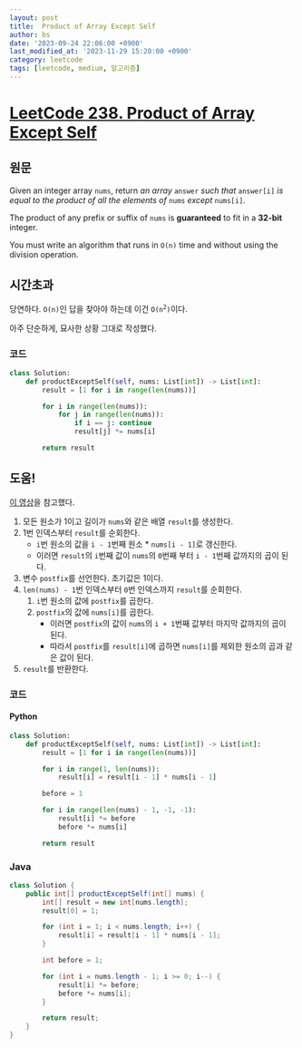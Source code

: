 ```yaml
---
layout: post
title:  Product of Array Except Self
author: bs
date: '2023-09-24 22:06:00 +0900'
last_modified_at: '2023-11-29 15:20:00 +0900'
category: leetcode
tags: [leetcode, medium, 알고리즘]
---
```


# [LeetCode 238. Product of Array Except Self](https://leetcode.com/problems/product-of-array-except-self/)

## 원문
Given an integer array `nums`, return *an array* `answer` *such that* `answer[i]` *is equal to the product of all the elements of* `nums` *except* `nums[i]`.

The product of any prefix or suffix of `nums` is **guaranteed** to fit in a **32-bit** integer.

You must write an algorithm that runs in `O(n)` time and without using the division operation.

## 시간초과
당연하다. `O(n)`인 답을 찾아야 하는데 이건 <code>O(n<sup>2</sup>)</code>이다.

아주 단순하게, 묘사한 상황 그대로 작성했다.

### 코드
```python
class Solution:
    def productExceptSelf(self, nums: List[int]) -> List[int]:
        result = [1 for i in range(len(nums))]

        for i in range(len(nums)):
            for j in range(len(nums)):
                if i == j: continue
                result[j] *= nums[i]

        return result
```

## 도움!
[이 영상](https://www.youtube.com/watch?v=bNvIQI2wAjk)을 참고했다.

1. 모든 원소가 1이고 길이가 `nums`와 같은 배열 `result`를 생성한다.
2. 1번 인덱스부터 `result`를 순회한다.
    - `i`번 원소의 값을 `i - 1`번째 원소 * `nums[i - 1]`로 갱신한다.
    - 이러면 `result`의 `i`번째 값이 `nums`의 `0`번째 부터 `i - 1`번째 값까지의 곱이 된다.
3. 변수 `postfix`를 선언한다. 초기값은 1이다.
4. `len(nums) - 1`번 인덱스부터 `0`번 인덱스까지 `result`를 순회한다.
    1. `i`번 원소의 값에 `postfix`를 곱한다.
    2. `postfix`의 값에 `nums[i]`를 곱한다.
        - 이러면 `postfix`의 값이 `nums`의 `i + 1`번째 값부터 마지막 값까지의 곱이 된다.
        - 따라서 `postfix`를 `result[i]`에 곱하면 `nums[i]`를 제외한 원소의 곱과 같은 값이 된다.
5. `result`를 반환한다.

### 코드
#### Python
```python
class Solution:
    def productExceptSelf(self, nums: List[int]) -> List[int]:
        result = [1 for i in range(len(nums))]

        for i in range(1, len(nums)):
            result[i] = result[i - 1] * nums[i - 1]

        before = 1

        for i in range(len(nums) - 1, -1, -1):
            result[i] *= before
            before *= nums[i]

        return result
```

### Java
```java
class Solution {
    public int[] productExceptSelf(int[] nums) {
        int[] result = new int[nums.length];
        result[0] = 1;

        for (int i = 1; i < nums.length; i++) {
            result[i] = result[i - 1] * nums[i - 1];
        }

        int before = 1;

        for (int i = nums.length - 1; i >= 0; i--) {
            result[i] *= before;
            before *= nums[i];
        }

        return result;
    }
}
```